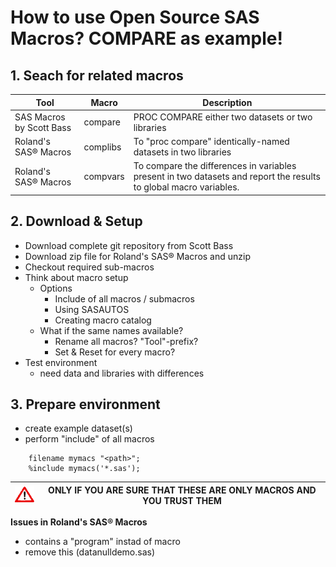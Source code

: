 # How to use Open Source SAS Macros? COMPARE as example!

## 1. Seach for related macros

Tool | Macro | Description
--- | --- | ---
SAS Macros by Scott Bass | compare | PROC COMPARE either two datasets or two libraries
Roland's SAS® Macros | complibs | To "proc compare" identically-named datasets in two libraries
Roland's SAS® Macros | compvars | To compare the differences in variables present in two datasets and report the results to global macro variables.


## 2. Download & Setup

- Download complete git repository from Scott Bass
- Download zip file for Roland's SAS® Macros and unzip
- Checkout required sub-macros
- Think about macro setup 
    - Options
        - Include of all macros / submacros
        - Using SASAUTOS
        - Creating macro catalog
    - What if the same names available?
        - Rename all macros? "Tool"-prefix? 
        - Set & Reset for every macro?
- Test environment
    - need data and libraries with differences

## 3. Prepare environment

- create example dataset(s)
- perform "include" of all macros

``` sas
    filename mymacs "<path>";
    %include mymacs('*.sas');
```

![caution](../../images/caution_40.png) | ONLY IF YOU ARE SURE THAT THESE ARE ONLY MACROS AND YOU TRUST THEM
--|--

**Issues in Roland's SAS® Macros**

- contains a "program" instad of macro
- remove this (datanulldemo.sas)